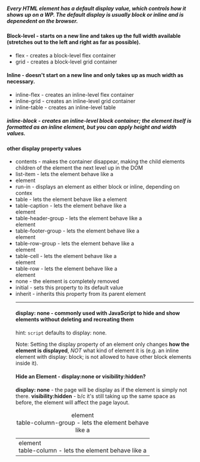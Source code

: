 ##### Every HTML element has a default **display** value, which controls how it shows up on a WP. The default display is usually **block** or **inline** and is depenedent on the browser.

#### Block-level - starts on a new line and takes up the full width available (stretches out to the left and right as far as possible).

- flex - creates a block-level flex container
- grid - creates a block-level grid container

#### Inline - doesn't start on a new line and only takes up as much width as necessary.

- inline-flex - creates an inline-level flex container
- inline-grid - creates an inline-level grid container
- inline-table - creates an inline-level table

##### inline-block - creates an inline-level block container; the element itself is formatted as an inline element, but you can apply height and width values.

#### other display property values

- contents - makes the container disappear, making the child elements children of the element the next level up in the DOM
- list-item - lets the element behave like a <li> element
- run-in - displays an element as either block or inline, depending on contex
- table - lets the element behave like a <table> element
- table-caption - lets the element behave like a <caption> element
- table-column-group - lets the element behave like a <colgroup> element
- table-header-group - lets the element behave like a <thead> element
- table-footer-group - lets the element behave like a <tfoot> element
- table-row-group - lets the element behave like a <tbody> element
- table-cell - lets the element behave like a <td> element
- table-column - lets the element behave like a <col> element
- table-row - lets the element behave like a <tr> element
- none - the element is completely removed
- initial - sets this property to its default value
- inherit - inherits this property from its parent element

___

#### display: none - commonly used with JavaScript to hide and show elements without deleting and recreating them
hint: `script` defaults to display: none.

Note: Setting the display property of an element only changes **how the element is displayed**, *NOT* what kind of element it is (e.g. an inline element with display: block; is not allowed to have other block elements inside it).

#### Hide an Element - display:none or visibility:hidden?

**display: none** - the page will be display as if the element is simply not there. 
**visibility:hidden** - b/c it's still taking up the same space as before, the element will affect the page layout.

